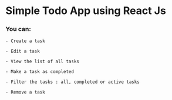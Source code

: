 # Simple Todo App using React Js

### You can:
    
    - Create a task

    - Edit a task

    - View the list of all tasks

    - Make a task as completed

    - Filter the tasks : all, completed or active tasks 

    - Remove a task


